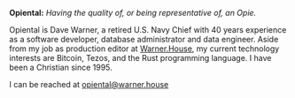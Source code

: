 **Opiental:** _Having the quality of, or being representative of, an Opie._

Opiental is Dave Warner, a retired U.S. Navy Chief with 40 years experience as a software developer, database administrator and data engineer. 
Aside from my job as production editor at [Warner.House](https://warner.house), my current technology interests are Bitcoin, Tezos, and the Rust programming language. I have been a Christian since 1995.

I can be reached at opiental@warner.house


<!---
opiental/opiental is a ✨ special ✨ repository because its `README.md` (this file) appears on your GitHub profile.
You can click the Preview link to take a look at your changes.
--->
